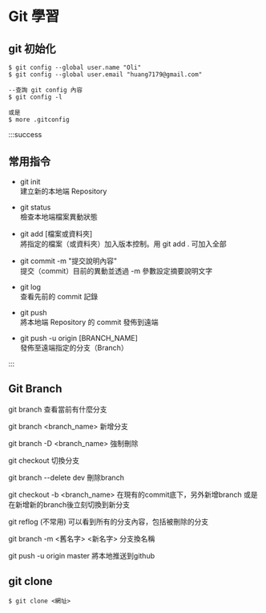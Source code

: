 # Git 學習

## git 初始化

```sql=
$ git config --global user.name "Oli"
$ git config --global user.email "huang7179@gmail.com"

--查詢 git config 內容
$ git config -l

或是
$ more .gitconfig
```

:::success
## 常用指令

- git init  
建立新的本地端 Repository

- git status  
檢查本地端檔案異動狀態

- git add [檔案或資料夾]  
將指定的檔案（或資料夾）加入版本控制。用 git add . 可加入全部

- git commit -m "提交說明內容"  
提交（commit）目前的異動並透過 -m 參數設定摘要說明文字

- git log  
查看先前的 commit 記錄

- git push  
將本地端 Repository 的 commit 發佈到遠端

- git push -u origin [BRANCH_NAME]  
發佈至遠端指定的分支（Branch）


:::


## Git Branch

git branch
查看當前有什麼分支
    
git branch <branch_name>
新增分支

git branch -D <branch_name>
強制刪除

git checkout
切換分支

git branch --delete dev
刪除branch

git checkout -b <branch_name>
在現有的commit底下，另外新增branch
或是在新增新的branch後立刻切換到新分支

git reflog (不常用)
可以看到所有的分支內容，包括被刪除的分支

git branch -m <舊名字> <新名字>
分支換名稱

git push -u origin master
將本地推送到github

## git clone

```htmlembedded=
$ git clone <網址>
```

